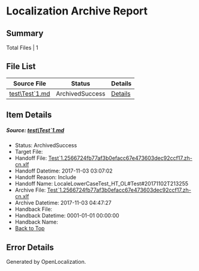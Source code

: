 # <a name='report-top'></a> Localization Archive Report

## Summary
 Total Files | 1

## File List
 Source File | Status | Details 
 ----------- | ------ | ------- 
 [test\Test`1.md](https://github.com/OpenLocalizationTestOrg/LocaleLowerCaseTest/blob/8cd205b1e1ce0b94ef1c0cd44e6433d4c58f7be2/test/Test%601.md) | ArchivedSuccess | [Details](#6920c3866aa9379c2624e8c2f4ab61945b2b28812)

## Item Details
##### <a name='6920c3866aa9379c2624e8c2f4ab61945b2b28812'></a> Source: [test\Test`1.md](https://github.com/OpenLocalizationTestOrg/LocaleLowerCaseTest/blob/8cd205b1e1ce0b94ef1c0cd44e6433d4c58f7be2/test/Test%601.md)
* Status: ArchivedSuccess
* Target File: 
* Handoff File: [Test`1.2566724fb77af3b0efacc67e473603dec92ccf17.zh-cn.xlf](https://github.com/OpenLocalizationTestOrg/LocaleLowerCaseTest.handoff/blob/c652089c2d26f044f7f98e1809f46899af062e89/ol-handoff/OpenLocalizationTestOrg/LocaleLowerCaseTest.zh-cn/master/Test%601.2566724fb77af3b0efacc67e473603dec92ccf17.zh-cn.xlf)
* Handoff Datetime: 2017-11-03 03:07:02
* Handoff Reason: Include
* Handoff Name: LocaleLowerCaseTest_HT_OL#Test#20171102T213255
* Archive File: [Test`1.2566724fb77af3b0efacc67e473603dec92ccf17.zh-cn.xlf](https://github.com/OpenLocalizationTestOrg/LocaleLowerCaseTest.handoff/blob/d7442bb383aa7781472121ec509dbc581da544be/ol-archive/OpenLocalizationTestOrg/LocaleLowerCaseTest.zh-cn/master/Test%601.2566724fb77af3b0efacc67e473603dec92ccf17.zh-cn.xlf)
* Archive Datetime: 2017-11-03 04:47:27
* Handback File: 
* Handback Datetime: 0001-01-01 00:00:00
* Handback Name: 
* [Back to Top](#report-top)


## Error Details

Generated by OpenLocalization.
